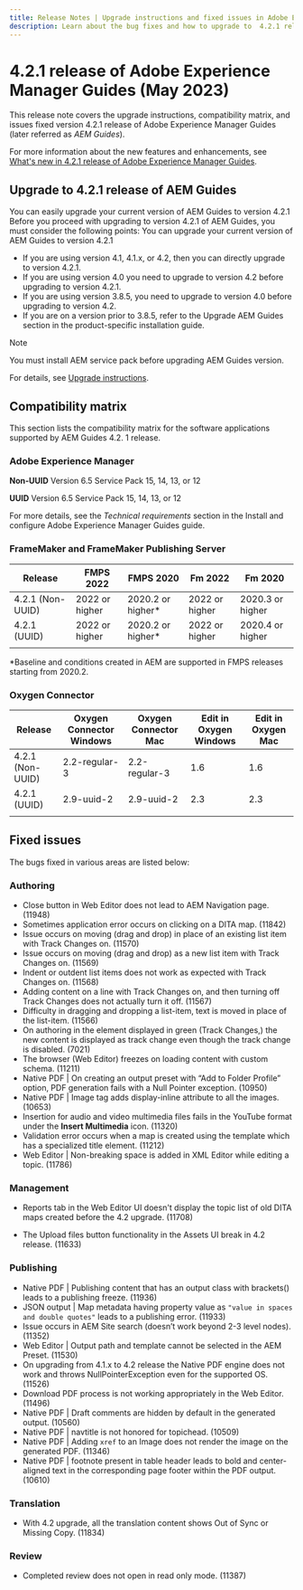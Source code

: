 ```yaml
---
title: Release Notes | Upgrade instructions and fixed issues in Adobe Experience Manager Guides 4.2.1 release
description: Learn about the bug fixes and how to upgrade to  4.2.1 releases of Adobe Experience Manager Guides
---
```

# 4.2.1 release of Adobe Experience Manager Guides (May 2023)

This release note covers the upgrade instructions, compatibility matrix, and issues fixed version 4.2.1 release of Adobe Experience Manager Guides (later referred as *AEM Guides*).

For more information about the new features and enhancements, see [What's new in 4.2.1 release of Adobe Experience Manager Guides](whats-new-4.2.1-release.md).

## Upgrade to 4.2.1 release of AEM Guides


You can easily upgrade your current version of AEM Guides to version 4.2.1 Before you proceed with upgrading to version 4.2.1 of AEM Guides, you must consider the following points:
You can upgrade your current version of AEM Guides to version 4.2.1
*   If you are using version 4.1, 4.1.x, or 4.2, then you can directly upgrade to version 4.2.1.
*   If you are using version 4.0 you need to upgrade to version 4.2 before upgrading to version 4.2.1.
*   If you are using version 3.8.5, you need to upgrade to version 4.0 before upgrading to version 4.2.
*   If you are on a version prior to 3.8.5, refer to the Upgrade AEM Guides section in the product-specific installation guide.

>[!NOTE]
>
>You must install AEM service pack before upgrading AEM Guides version.

For details, see [Upgrade instructions](../install-guide/upgrade-xml-documentation.md).

## Compatibility matrix

This section lists the compatibility matrix for the software applications supported by AEM Guides 4.2. 1 release. 

### Adobe Experience Manager

**Non-UUID**
Version 6.5 Service Pack 15, 14, 13, or 12

**UUID**
Version 6.5 Service Pack 15, 14, 13, or 12

For more details, see the *Technical requirements* section in the Install and configure Adobe Experience Manager Guides guide.

### FrameMaker and FrameMaker Publishing Server

|Release| FMPS 2022 | FMPS 2020 | Fm 2022 | Fm 2020 |
| --- | --- | --- | --- | --- |
|4.2.1 (Non-UUID)| 2022 or higher |2020.2 or higher* | 2022 or higher | 2020.3 or higher |
| 4.2.1 (UUID) | 2022 or higher | 2020.2 or higher*  | 2022 or higher | 2020.4 or higher |
| | | | |

*Baseline and conditions created in AEM are supported in FMPS releases starting from 2020.2.

### Oxygen Connector

| Release | Oxygen Connector Windows | Oxygen Connector Mac | Edit in Oxygen Windows | Edit in Oxygen Mac |  
| --- | --- | --- |--- |--- |
| 4.2.1 (Non-UUID)|  2.2-regular-3| 2.2-regular-3 |  1.6 | 1.6  |
| 4.2.1 (UUID) | 2.9-uuid-2|2.9-uuid-2  |2.3 | 2.3  |
|  |  |   |  

## Fixed issues

The bugs fixed in various areas are listed below:

### Authoring

* Close button in Web Editor does not lead to AEM Navigation page. (11948)
* Sometimes application error occurs on clicking on a DITA map. (11842)
* Issue occurs on moving (drag and drop) in place of an existing list item with Track Changes on. (11570)
* Issue occurs on moving (drag and drop) as a new list item with Track Changes on. (11569)
* Indent or outdent list items does not work as expected with Track Changes on. (11568)
* Adding content on a line with Track Changes on, and then turning off Track Changes does not actually turn it off. (11567)
* Difficulty in dragging and dropping a list-item, text is moved in place of the list-item. (11566)
* On authoring in the element displayed in green (Track Changes,) the new content is displayed as track change even though the track change is disabled. (7021)
* The browser (Web Editor) freezes on loading content with custom schema. (11211)
* Native PDF | On creating an output preset with “Add to Folder Profile” option, PDF generation fails with a Null Pointer exception. (10950)
* Native PDF | Image tag adds display-inline attribute to all the images. (10653)
* Insertion for audio and video multimedia files fails in the YouTube format under the **Insert Multimedia** icon. (11320)
* Validation error occurs when a map is created using the template which has a specialized title element. (11212)
* Web Editor | Non-breaking space is added in XML Editor while editing a topic. (11786)

### Management

* Reports tab in the Web Editor UI doesn't display the topic list of old DITA maps created before the 4.2 upgrade. (11708)

* The Upload files button functionality in the Assets UI break in 4.2 release. (11633)


### Publishing

* Native PDF | Publishing content that has an output class with brackets() leads to a publishing freeze. (11936)
* JSON output | Map metadata having property value as `"value in spaces and double quotes"` leads to a publishing error. (11933)
* Issue occurs in AEM Site search (doesn’t work beyond 2-3 level nodes). (11352)
* Web Editor | Output path and template cannot be selected in the AEM Preset. (11530) 
* On upgrading from 4.1.x to 4.2 release the Native PDF engine does not work and throws NullPointerException even for the supported OS.(11526)
* Download PDF process is not working appropriately in the Web Editor. (11496)
* Native PDF | Draft comments are hidden by default in the generated output. (10560)
* Native PDF | navtitle is not honored for topichead. (10509)
* Native PDF | Adding `xref` to an Image does not render the image on the generated PDF. (11346)
* Native PDF | footnote present in table header leads to bold and center-aligned text in the corresponding page footer within the PDF output. (10610) 

### Translation

* With 4.2 upgrade, all the translation content shows Out of Sync or Missing Copy. (11834)

### Review

* Completed review does not open in read only mode. (11387)


